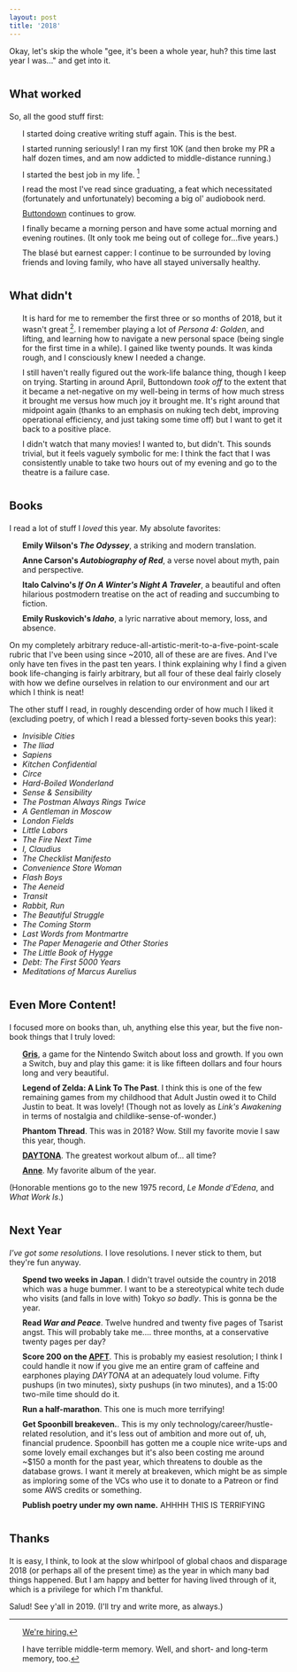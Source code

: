 ```yaml
---
layout: post
title: '2018'
---
```

<style>
ol > li {
    display: block;
    margin-bottom: 10px;
}
ol > li:before {
    margin-top: -2px;
}
h3 {
    font-size: 20px !important;
    font-weight: bold;
    margin-top: 2em;
}
</style>

Okay, let's skip the whole "gee, it's been a whole year, huh? this time last year I was..." and get into it.

### What worked

So, all the good stuff first:

1. I started doing creative writing stuff again.  This is the best.
2. I started running seriously!  I ran my first 10K (and then broke my PR a half dozen times, and am now addicted to middle-distance running.)
3. I started the best job in my life. [^1]
4. I read the most I've read since graduating, a feat which necessitated (fortunately and unfortunately) becoming a big ol' audiobook nerd.  
5. [Buttondown](https://buttondown.email) continues to grow. 
6. I finally became a morning person and have some actual morning and evening routines.  (It only took me being out of college for...five years.)
7. The blasé but earnest capper: I continue to be surrounded by loving friends and loving family, who have all stayed universally healthy.

### What didn't

1. It is hard for me to remember the first three or so months of 2018, but it wasn't great [^2].  I remember playing a lot of *Persona 4: Golden*, and lifting, and learning how to navigate a new personal space (being single for the first time in a while). I gained like twenty pounds.  It was kinda rough, and I consciously knew I needed a change.
2. I still haven't really figured out the work-life balance thing, though I keep on trying.  Starting in around April, Buttondown *took off* to the extent that it became a net-negative on my well-being in terms of how much stress it brought me versus how much joy it brought me.  It's right around that midpoint again (thanks to an emphasis on nuking tech debt, improving operational efficiency, and just taking some time off) but I want to get it back to a positive place.
3. I didn't watch that many movies!  I wanted to, but didn't.  This sounds trivial, but it feels vaguely symbolic for me: I think the fact that I was consistently unable to take two hours out of my evening and go to the theatre is a failure case.

### Books

I read a lot of stuff I *loved* this year.  My absolute favorites:

1. **Emily Wilson's *The Odyssey***, a striking and modern translation.
2. **Anne Carson's *Autobiography of Red***, a verse novel about myth, pain and perspective.
3. **Italo Calvino's *If On A Winter's Night A Traveler***, a beautiful and often hilarious postmodern treatise on the act of reading and succumbing to fiction.
4. **Emily Ruskovich's *Idaho***, a lyric narrative about memory, loss, and absence.

On my completely arbitrary reduce-all-artistic-merit-to-a-five-point-scale rubric that I've been using since ~2010, all of these are are fives.  And I've only have ten fives in the past ten years.  I think explaining why I find a given book life-changing is fairly arbitrary, but all four of these deal fairly closely with how we define ourselves in relation to our environment and our art which I think is neat!

The other stuff I read, in roughly descending order of how much I liked it (excluding poetry, of which I read a blessed forty-seven books this year):

- *Invisible Cities*
- *The Iliad*
- *Sapiens*
- *Kitchen Confidential*
- *Circe*
- *Hard-Boiled Wonderland*
- *Sense & Sensibility*
- *The Postman Always Rings Twice*
- *A Gentleman in Moscow*
- *London Fields*
- *Little Labors*
- *The Fire Next Time*
- *I, Claudius*
- *The Checklist Manifesto*
- *Convenience Store Woman*
- *Flash Boys*
- *The Aeneid*
- *Transit*
- *Rabbit, Run*
- *The Beautiful Struggle*
- *The Coming Storm*
- *Last Words from Montmartre*
- *The Paper Menagerie and Other Stories*
- *The Little Book of Hygge*
- *Debt: The First 5000 Years*
- *Meditations of Marcus Aurelius*

### Even More Content!

I focused more on books than, uh, anything else this year, but the five non-book things that I truly loved:

1. **[Gris](https://www.nintendo.com/en_CA/games/detail/gris-switch)**, a game for the Nintendo Switch about loss and growth.  If you own a Switch, buy and play this game: it is like fifteen dollars and four hours long and very beautiful.
2. **Legend of Zelda: A Link To The Past**.  I think this is one of the few remaining games from my childhood that Adult Justin owed it to Child Justin to beat.  It was lovely! (Though not as lovely as *Link's Awakening* in terms of nostalgia and childlike-sense-of-wonder.)
3. **Phantom Thread**.  This was in 2018? Wow.  Still my favorite movie I saw this year, though.
4. **[DAYTONA](https://open.spotify.com/album/07bIdDDe3I3hhWpxU6tuBp)**.  The greatest workout album of... all time?
5. **[Anne](https://open.spotify.com/album/3Azclf786vim7jMEXfDceG)**. My favorite album of the year.

(Honorable mentions go to the new 1975 record, *‌Le Monde d'Edena*, and *What Work Is*.)

### Next Year

*I've got some resolutions.*  I love resolutions.  I never stick to them, but they're fun anyway.

1. **Spend two weeks in Japan**. I didn't travel outside the country in 2018 which was a huge bummer.  I want to be a stereotypical white tech dude who visits (and falls in love with) Tokyo *so badly*.  This is gonna be the year.
2. **Read *War and Peace***.  Twelve hundred and twenty five pages of Tsarist angst.  This will probably take me.... three months, at a conservative twenty pages per day?
3. **Score 200 on the [APFT](https://en.wikipedia.org/wiki/United_States_Army_Physical_Fitness_Test)**. This is probably my easiest resolution; I think I could handle it now if you give me an entire gram of caffeine and earphones playing *DAYTONA* at an adequately loud volume.  Fifty pushups (in two minutes), sixty pushups (in two minutes), and a 15:00 two-mile time should do it.
4. **Run a half-marathon**.  This one is much more terrifying!
5. **Get Spoonbill breakeven.**. This is my only technology/career/hustle-related resolution, and it's less out of ambition and more out of, uh, financial prudence.  Spoonbill has gotten me a couple nice write-ups and some lovely email exchanges but it's also been costing me around ~$150 a month for the past year, which threatens to double as the database grows.  I want it merely at breakeven, which might be as simple as imploring some of the VCs who use it to donate to a Patreon or find some AWS credits or something.
6. **Publish poetry under my own name.** AHHHH THIS IS TERRIFYING

### Thanks

It is easy, I think, to look at the slow whirlpool of global chaos and disparage 2018 (or perhaps all of the present time) as the year in which many bad things happened. But I am happy and better for having lived through of it, which is a privilege for which I'm thankful.

Salud!  See y'all in 2019.  (I'll try and write more, as always.)

[^1]: [We're hiring.](https://stripe.com/jobs#openings)
[^2]: I have terrible middle-term memory.  Well, and short- and long-term memory, too.
